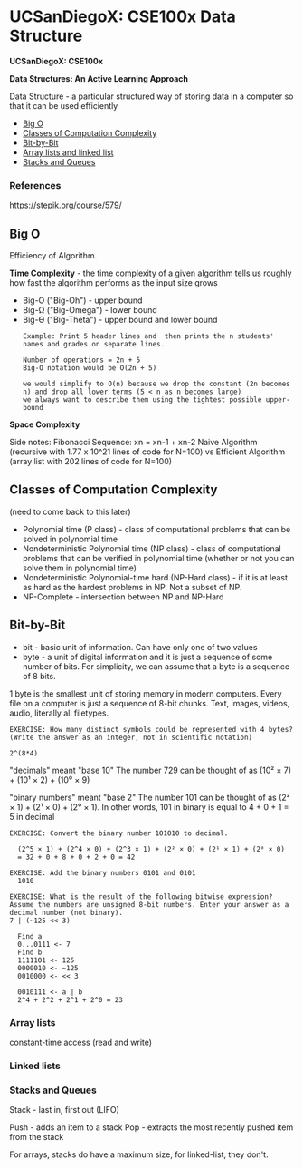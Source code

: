 # UCSanDiegoX: CSE100x Data Structure
**UCSanDiegoX: CSE100x**

**Data Structures: An Active Learning Approach**

Data Structure - a particular structured way of storing data in a computer so that it can be used efficiently

- [Big O](#Big-O)
- [Classes of Computation Complexity](#Classes-of-Computation-Complexity)
- [Bit-by-Bit](#Bit-by-Bit)
- [Array lists and linked list](#Array-lists)
- [Stacks and Queues](#Stacks-and-Queues)


### References
https://stepik.org/course/579/


## Big O
Efficiency of Algorithm.

**Time Complexity** - the time complexity of a given algorithm tells us roughly how fast the algorithm performs as the input size grows

- Big-O ("Big-Oh") - upper bound
- Big-Ω ("Big-Omega") - lower bound
- Big-ϴ ("Big-Theta") - upper bound and lower bound
  ```
  Example: Print 5 header lines and  then prints the n students' names and grades on separate lines.

  Number of operations = 2n + 5
  Big-O notation would be O(2n + 5)

  we would simplify to O(n) because we drop the constant (2n becomes n) and drop all lower terms (5 < n as n becomes large)
  we always want to describe them using the tightest possible upper-bound
    ```

**Space Complexity**


Side notes:
Fibonacci Sequence: xn = xn-1 + xn-2
Naive Algorithm (recursive with 1.77 x 10^21 lines of code for N=100) vs Efficient Algorithm (array list with 202 lines of code for N=100)


## Classes of Computation Complexity
(need to come back to this later)
- Polynomial time (P class) - class of computational problems that can be solved in polynomial time
- Nondeterministic Polynomial time (NP class) - class of computational problems that can be verified in polynomial time (whether or not you can solve them in polynomial time)
- Nondeterministic Polynomial-time hard (NP-Hard class) - if it is at least as hard as the hardest problems in NP. Not a subset of NP.
- NP-Complete - intersection between NP and NP-Hard


## Bit-by-Bit

- bit - basic unit of information. Can have only one of two values
- byte - a unit of digital information and it is just a sequence of some number of bits. For simplicity,  we can assume that a byte is a sequence of 8 bits.

1 byte is the smallest unit of storing memory in modern computers. Every file on a computer is just a sequence of 8-bit chunks. Text, images, videos, audio, literally all filetypes.
  ```
  EXERCISE: How many distinct symbols could be represented with 4 bytes? (Write the answer as an integer, not in scientific notation)

  2^(8*4)
  ```

"decimals" meant "base 10"
The number 729 can be thought of as (10² × 7) + (10¹ × 2) + (10⁰ × 9)

"binary numbers" meant "base 2"
The number 101 can be thought of as  (2² × 1) + (2¹ × 0) + (2⁰ × 1).
In other words, 101 in binary is equal to 4 + 0 + 1 = 5 in decimal
  ```
  EXERCISE: Convert the binary number 101010 to decimal.

    (2^5 × 1) + (2^4 × 0) + (2^3 × 1) + (2² × 0) + (2¹ × 1) + (2⁰ × 0)
    = 32 + 0 + 8 + 0 + 2 + 0 = 42
  ```
  ```
  EXERCISE: Add the binary numbers 0101 and 0101
    1010
  ```
  ```
  EXERCISE: What is the result of the following bitwise expression? Assume the numbers are unsigned 8-bit numbers. Enter your answer as a decimal number (not binary).
  7 | (~125 << 3)

    Find a
    0...0111 <- 7
    Find b
    1111101 <- 125
    0000010 <- ~125
    0010000 <- << 3

    0010111 <- a | b
    2^4 + 2^2 + 2^1 + 2^0 = 23
  ```



### Array lists
constant-time access (read and write)


### Linked lists


### Stacks and Queues

Stack - last in, first out (LIFO)

Push - adds an item to a stack
Pop - extracts the most recently pushed item from the stack

For arrays, stacks do have a maximum size, for linked-list, they don't.
